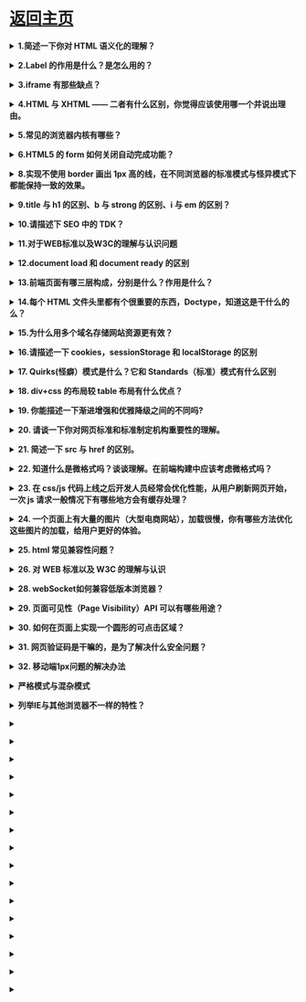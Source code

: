 # [返回主页](../README.md)

<b><details><summary>1.简述一下你对 HTML 语义化的理解？</summary></b></b>

**用正确的标签做正确的事情。**

html 语义化让页面的**内容结构化，结构更清晰**，便于对浏览器、搜索引擎解析；即使在没有样式 CSS 情况下也以一种文档格式显示，并且是容易阅读的;

搜索引擎的爬虫也依赖于 HTML 标记来确定上下文和各个关键字的权重，**利于 SEO**;

使阅读源代码的人对网站更容易将网站分块，**便于阅读维护理解**。

</details>

<b><details><summary>2.Label 的作用是什么？是怎么用的？</summary></b>

label 标签来定义表单控制间的关系,**当用户选择该标签时，浏览器会自动将焦点转到和标签相关的表单控件上**。

两种用法：**一种是id绑定，一种是嵌套**

```html

<label for="Name">Number:</label>

<input type=“text“name="Name" id="Name"/>

<label>Date:<input type="text" name="B"/></label>

```

</details>

<b><details><summary>3.iframe 有那些缺点？</summary></b>

- iframe 会阻塞主页面的 Onload 事件；

- 搜索引擎的检索程序无法解读这种页面，不利于 SEO;

- iframe 和主页面共享连接池，而浏览器对相同域的连接有限制，所以会影响页面的并行加载。

使用 iframe 之前需要考虑这两个缺点。如果需要使用 iframe，最好是通过 javascript。动态给 iframe 添加 src 属性值，这样可以绕开以上两个问题。

</details>

<b><details><summary>4.HTML 与 XHTML —— 二者有什么区别，你觉得应该使用哪一个并说出理由。</summary></b>

```

应该使用XHTML，因为XHTML是XML重写了HTML的规范，比HTML更加严格，表现如下：

1、XHTML中所有的标记都必须有一个相应的结束标签；

2、XHTML所有标签的元素和属性的名字都必须使用小写；

3、所有的XML标记都必须合理嵌套；

4、所有的属性都必须用引号“”括起来；

5、把所有<和&特殊符号用编码表示；

6、给所有属性附一个值；

7、不要在注释内容中使用“--”；

8、图片必须使用说明文字。

```

</details>

<b><details><summary>5.常见的浏览器内核有哪些？</summary></b>

Trident 内核：IE,MaxThon,TT,The World,360,搜狗浏览器等。[又称 MSHTML]

Gecko 内核：Netscape6 及以上版本，FF,MozillaSuite/SeaMonkey 等

Presto 内核：Opera7 及以上。 [Opera 内核原为：Presto，现为：Blink;]

Webkit 内核：Safari,Chrome 等。 [ Chrome 的：Blink（WebKit 的分支）]

</details>

<b><details><summary>6.HTML5 的 form 如何关闭自动完成功能？</summary></b>

给不想要提示的 form 或某个 input 设置为 autocomplete=off。

</details>

<b><details><summary>8.实现不使用 border 画出 1px 高的线，在不同浏览器的标准模式与怪异模式下都能保持一致的效果。</summary></b>

```html

<div style="height:1px;overflow:hidden;background:red"></div>

```

</details>

<b><details><summary>9.title 与 h1 的区别、b 与 strong 的区别、i 与 em 的区别？</summary></b>

```

title属性没有明确意义只表示是个标题，H1则表示层次明确的标题，对页面信息的抓取也有很大的影响；

strong是标明重点内容，有语气加强的含义，使用阅读设备阅读网络时：<strong>会重读，而<B>是展示强调内容。

i内容展示为斜体，em表示强调的文本；

Physical Style Elements -- 自然样式标签

b, i, u, s, pre

Semantic Style Elements -- 语义样式标签

strong, em, ins, del, code

应该准确使用语义样式标签, 但不能滥用, 如果不能确定时首选使用自然样式标签。

```

</details>

<b><details><summary>10.请描述下 SEO 中的 TDK？</summary></b>

在 SEO 中，所谓的 TDK 其实就是 title、description、keywords 这三个标签，这三个标签在网站的优化过程中

title 标题标签，description 描述标签，keywords 关键词标签

</details>

<b><details><summary>11.对于WEB标准以及W3C的理解与认识问题</summary></b>

<b>web标准</b>简单来说可以分为<b>结构、表现和行为</b>。其中结构主要是有HTML标签组成。或许通俗点说，在页面body里面我们写入的标签都是为了页面的结构。表现即指css样式表，通过css可以是页面的结构标签更具美感。行为是指页面和用户具有一定的交互，同时页面结构或者表现发生变化，主要是有js组成。

web标准一般是将该三部分独立分开，使其更具有模块化。但一般产生行为时，就会有结构或者表现的变化，也使这三者的界限并不那么清晰。

W3C对web标准提出了规范化的要求，也就是在实际编程中的一些代码规范：包含如下几点

1.对于结构要求：（标签规范可以提高搜索引擎对页面的抓取效率，对SEO很有帮助）

1）标签字母要小写

2）标签要闭合

3）标签不允许随意嵌套

2.对于css和js来说

1）尽量使用外链css样式表和js脚本。是结构、表现和行为分为三块，符合规范。同时提高页面渲染速度，提高用户的体验。

2）样式尽量少用行间样式表，使结构与表现分离，标签的id和class等属性命名要做到见文知义，标签越少，加载越快，用户体验提高，代码维护简单，便于改版

3）不需要变动页面内容，便可提供打印版本而不需要复制内容，提高网站易用性。

</details>

<b><details><summary>12.document load 和 document ready 的区别</summary></b>
```
页面加载完成有两种事件

1.load是当页面所有资源全部加载完成后（包括DOM文档树，css文件，js文件，图片资源等），执行一个函数
问题：如果图片资源较多，加载时间较长，onload后等待执行的函数需要等待较长时间，所以一些效果可能受到影响

2.$(document).ready()是当DOM文档树加载完成后执行一个函数 （不包含图片，css等）所以会比load较快执行
在原生的jS中不包括ready()这个方法，只有load方法就是onload事件
```
</details>

<b><details><summary>13.前端页面有哪三层构成，分别是什么？作用是什么？</summary></b>

分成：结构层、表示层、行为层。

结构层（structural layer）

由 HTML 或 XHTML 之类的标记语言负责创建。标签，也就是那些出现在尖括号里的单词，对网页内容的语义含义做出了描述，但这些标签不包含任何关于如何显示有关内容的信息。例如，P 标签表达了这样一种语义：“这是一个文本段。”

表示层（presentation layer）

由 CSS 负责创建。 CSS 对“如何显示有关内容”的问题做出了回答。

行为层（behaviorlayer）

负责回答“内容应该如何对事件做出反应”这一问题。这是 Javascript 语言和 DOM 主宰的领域。

</details>

<b><details><summary>14.每个 HTML 文件头里都有个很重要的东西，Doctype，知道这是干什么的么？</summary></b>

  <!DOCTYPE> 声明位于文档中的最前面的位置，处于 <html> 标签之前。

作用：

1.告知浏览器文档使用哪种 HTML 或 XHTML 规范。

2.告诉浏览器按照何种规范解析页（如果你的页面没有 DOCTYPE 的声明，那么 compatMode 默认就是 BackCompat,浏览器按照自己的方式解析渲染页面）

</details>

<b><details><summary>15.为什么用多个域名存储网站资源更有效？</summary></b>

1、CDN 缓存更方便

2、突破浏览器并发限制

3、节约 cookie 带宽

4、节约主域名的连接数，优化页面响应速度

5、防止不必要的安全问题

</details>

<b><details><summary>16.请描述一下 cookies，sessionStorage 和 localStorage 的区别</summary></b>

cookie 在浏览器和服务器间来回传递。 sessionStorage 和 localStorage 不会

sessionStorage 和 localStorage 的存储空间更大；

sessionStorage 和 localStorage 有更多丰富易用的接口；

sessionStorage 和 localStorage 各自独立的存储空间；

</details>

<b><details><summary>17. Quirks(怪癖）模式是什么？它和 Standards（标准）模式有什么区别</summary></b>

1 以 ie6 为例，如果写了 DTD，就意味着这个页面将采用对 CSS 支持更好的布局，而如果没有，则采用兼容之前的布局方式。这就是 Quirks 模式（怪癖模式，诡异模式，怪异模式）。

2 区别：总体会有布局、样式解析和脚本执行三个方面的区别。

设置一个元素的宽度和高度

给<span>等行内元素设置 width 和 height

用 margin:0 auto 设置水平居中

从 IE6 开始，引入了 Standards 模式，标准模式中，浏览器尝试给符合标准的文档在规范上的正确处理达到在指定浏览器中的程度。

在 IE6 之前 CSS 还不够成熟，所以 IE5 等之前的浏览器对 CSS 的支持很差， IE6 将对 CSS 提供更好的支持，然而这时的问题就来了，因为有很多页面是基于旧的布局方式写的，而如果 IE6  支持 CSS 则将令这些页面显示不正常，如何在即保证不破坏现有页面，又提供新的渲染机制呢？

在写程序时我们也会经常遇到这样的问题，如何保证原来的接口不变，又提供更强大的功能，尤其是新功能不兼容旧功能时。遇到这种问题时的一个常见做法是增加参数和分支，即当某个参数为真时，我们就使用新功能，而如果这个参数   不为真时，就使用旧功能，这样就能不破坏原有的程序，又提供新功能。IE6 也是类似这样做的，它将 DTD（文档类型定义）当成了这个“参数”，因为以前的页面大家都不会去写 DTD，所以 IE6 就假定   如果写了 DTD，就意味着这个页面将采用对 CSS 支持更好的布局，而如果没有，则采用兼容之前的布局方式。这就是 Quirks 模式（怪癖模式，诡异模式，怪异模式）。

区别：

总体会有布局、样式解析和脚本执行三个方面的区别。

盒模型：在 W3C 标准中，如果设置一个元素的宽度和高度，指的是元素内容的宽度和高度，而在 Quirks  模式下，IE 的宽度和高度还包含了 padding 和 border。

设置行内元素的高宽：在 Standards 模式下，给<span>等行内元素设置 wdith 和 height 都不会生效，而在 quirks 模式下，则会生效。

设置百分比的高度：在 standards 模式下，一个元素的高度是由其包含的内容来决定的，如果父元素没有设置百分比的高度，子元素设置一个百分比的高度是无效的

用 margin:0 auto 设置水平居中：使用 margin:0 auto 在 standards 模式下可以使元素水平居中，但在 quirks 模式下却会失效。

（还有很多，答出什么不重要，关键是看他答出的这些是不是自己经验遇到的，还是说都是看文章看的，甚至完全不知道。）

</details>

<b><details><summary>18. div+css 的布局较 table 布局有什么优点？</summary></b>

分离 方便改版 快清晰简洁 seo

1.改版的时候更方便 只要改 css 文件。

2.页面加载速度更快、结构化清晰、页面显示简洁。

3.表现与结构相分离。

4.易于优化（seo）搜索引擎更友好，排名更容易靠前。

</details>

<b><details><summary>19. 你能描述一下渐进增强和优雅降级之间的不同吗?</summary></b>

渐进增强  progressive enhancement：针对低版本浏览器进行构建页面，保证最基本的功能，然后再针对高级浏览器进行效果、交互等改进和追加功能达到更好的用户体验。

（一开始保证最基本的功能，再改进和追加功能）

优雅降级  graceful degradation：一开始就构建完整的功能，然后再针对低版本浏览器进行兼容。

（一开始就构建完整的功能，再针对低版本浏览器进行兼容。）

区别：优雅降级是从复杂的现状开始，并试图减少用户体验的供给，而渐进增强则是从一个非常基础的，能够起作用的版本开始，并不断扩充，以适应未来环境的需要。降级（功能衰减）意味着往回看；而渐进增强则意味着朝前看，同时保证其根基处于安全地带。

</details>

<b><details><summary>20. 请谈一下你对网页标准和标准制定机构重要性的理解。</summary></b>

降低开发难度及开发成本，减少各种 BUG、安全问题， 提高网站易用性

</details>

<b><details><summary>21. 简述一下 src 与 href 的区别。</summary></b>

src 用于替换当前元素，href 用于在当前文档和引用资源之间确立联系。

</details>

<b><details><summary>22. 知道什么是微格式吗？谈谈理解。在前端构建中应该考虑微格式吗？</summary></b>

微格式（Microformats）是一种让机器可读的语义化 XHTML 词汇的集合，是结构化数据的开放标准。是为特殊应用而制定的特殊格式。

优点：将智能数据添加到网页上，让网站内容在搜索引擎结果界面可以显示额外的提示。（应用范例：豆瓣，有兴趣自行 google）

</details>

<b><details><summary>23. 在 css/js 代码上线之后开发人员经常会优化性能，从用户刷新网页开始，一次 js 请求一般情况下有哪些地方会有缓存处理？</summary></b>

答案：dns 缓存，cdn 缓存，浏览器缓存，服务器缓存。

</details>

<b><details><summary>24. 一个页面上有大量的图片（大型电商网站），加载很慢，你有哪些方法优化这些图片的加载，给用户更好的体验。</summary></b>

图片懒加载，在页面上的未可视区域可以添加一个滚动条事件，判断图片位置与浏览器顶端的距离与页面的距离，如果前者小于后者，优先加载。

如果为幻灯片、相册等，可以使用图片预加载技术，将当前展示图片的前一张和后一张优先下载。

如果图片为 css 图片，可以使用 CSSsprite，SVGsprite，Iconfont、Base64 等技术。

如果图片过大，可以使用特殊编码的图片，加载时会先加载一张压缩的特别厉害的缩略图，以提高用户体验。

如果图片展示区域小于图片的真实大小，则因在服务器端根据业务需要先行进行图片压缩，图片压缩后大小与展示一致。

</details>

<b><details><summary>25. html 常见兼容性问题？</summary></b>

1.双边距 BUG float 引起的   使用 display

2.3 像素问题 使用 float 引起的 使用 dislpay:inline -3px

3.超链接 hover 点击后失效   使用正确的书写顺序 link visited hover active

4.Ie z-index 问题 给父级添加 position:relative

5.Png 透明 使用 js 代码 改

6.Min-height 最小高度 ！Important 解决’

7.select 在 ie6 下遮盖 使用 iframe 嵌套

8.为什么没有办法定义 1px 左右的宽度容器（IE6 默认的行高造成的，使用 over:hidden,zoom:0.08 line-height:1px）

9.IE5-8 不支持 opacity，解决办法：

.opacity {

opacity: 0.4

filter: alpha(opacity=60); /_ for IE5-7 _/

-ms-filter: "progid:DXImageTransform.Microsoft.Alpha(Opacity=60)"; /_ for IE 8_/

}

10. IE6 不支持 PNG 透明背景，解决办法: IE6 下使用 gif 图片

</details>

<b><details><summary>26. 对 WEB 标准以及 W3C 的理解与认识</summary></b>

答：标签闭合、标签小写、不乱嵌套、提高搜索机器人搜索几率、使用外 链 css 和 js 脚本、结构行为表现的分离、文件下载与页面速度更快、内容能被更多的用户所访问、内容能被更广泛的设备所访问、更少的代码和组件，容易维 护、改版方便，不需要变动页面内容、提供打印版本而不需要复制内容、提高网站易用性。

</details>

<b><details><summary>28. webSocket如何兼容低版本浏览器？</summary></b>

对于低端不支持websocket的浏览器，一般有几个解决方案

使用轮询或长连接的方式实现伪websocket的通信

使用flash或其他方法实现一个websocket客户端 ：https://segmentfault.com/q/1010000005000671/a-1020000005003936

https://blog.csdn.net/u011925826/article/details/17532465

</details>

<b><details><summary>29. 页面可见性（Page Visibility）API 可以有哪些用途？</summary></b>

</details>

<b><details><summary>30. 如何在页面上实现一个圆形的可点击区域？</summary></b>

一.border-radius (css3)

对于圆形，最直接的方法想到的就是css3的圆角属性，这个属性可以将html元素的形状设置为圆形，这之后你想对该圆形区域设置什么事件就设置什么事件(当然包括点击)。（这里就不做具体的test了）

二.通过事件坐标来实现（js）

也就是通过js来进行一个区域判断，进而简介地的形成可点区域，以下给出主要的js测试代码：

```js
// 获取目标元素
var box = document.getElementById('box');

// 对目标元素target的圆形区域进行一个点击事件绑定
function bindClickOnCircleArea(target, callback) {
  target.onclick = function (e) {
    e = e || window.event;

    // target中心点的坐标
    var x1 = 100;
    var y1 = 100;

    // 事件源坐标
    var x2 = e.offsetX;
    var y2 = e.offsetY;

    // 校验是否在圆形点击区，在的话就执行callback回调
    // 计算事件触发点与target中心的位置
    var len = Math.abs(Math.sqrt(Math.pow(x2 - x1, 2) + Math.pow(y2 - y1, 2)));
    // 通过半径进行校验
    if (len <= 100) {
      callback();
    } else {
      alert('死鬼，跑哪去啊，你老婆我是黄皮肤还是白皮肤都分不清了吗');
    }
  }
}

// 执行
bindClickOnCircleArea(box, function () {
  alert('老婆，你让我好找啊，呜呜呜');
});
```

三.通过map加area

```html
<img src="../imgs/test.jpg" width="200" border="0" usemap="#Map" />
<map name="Map" id="Map">
  <area shape="circle" coords="100,100,100" href="http://www.baidu.com" target="_blank" />
</map>
```
[参考](https://zhuanlan.zhihu.com/p/48168812)

</details>

<b><details><summary>31. 网页验证码是干嘛的，是为了解决什么安全问题？</summary></b>

</details>

<b><details><summary>32. 移动端1px问题的解决办法</summary></b>

推荐解决方法：媒体查询 + transfrom

```
/* 2倍屏 */
@media only screen and (-webkit-min-device-pixel-ratio: 2.0) {
    .border-bottom::after {
        -webkit-transform: scaleY(0.5);
        transform: scaleY(0.5);
    }
}
/* 3倍屏 */
@media only screen and (-webkit-min-device-pixel-ratio: 3.0) {
    .border-bottom::after {
        -webkit-transform: scaleY(0.33);
        transform: scaleY(0.33);
    }
}
```

[其他解决方案参考](https://www.jianshu.com/p/31f8907637a6)

</details>

<b><details><summary>严格模式与混杂模式</summary></b>

严格模式：以浏览器支持的最高标准运行

混杂模式：页面以宽松向下兼容的方式显示，模拟老式浏览器的行为

</details>

<b><details><summary>列举IE与其他浏览器不一样的特性？</summary></b>

a. IE的排版引擎是Trident （又称为MSHTML）

b. Trident内核曾经几乎与W3C标准脱节（2005年）

c. Trident内核的大量 Bug等安全性问题没有得到及时解决

d. JS方面，有很多独立的方法，例如绑定事件的attachEvent、创建事件的createEventObject等

e. CSS方面，也有自己独有的处理方式，例如设置透明，低版本IE中使用滤镜的方式

</details>

<b><details><summary></summary></b>

</details>

<b><details><summary></summary></b>

</details>

<b><details><summary></summary></b>

</details>

<b><details><summary></summary></b>

</details>

<b><details><summary></summary></b>

</details>

<b><details><summary></summary></b>

</details>

<b><details><summary></summary></b>

</details>

<b><details><summary></summary></b>

</details>

<b><details><summary></summary></b>

</details>

<b><details><summary></summary></b>

</details>

<b><details><summary></summary></b>

</details>

<b><details><summary></summary></b>

</details>

<b><details><summary></summary></b>

</details>

<b><details><summary></summary></b>

</details>

<b><details><summary></summary></b>

</details>

<b><details><summary></summary></b>

</details>
